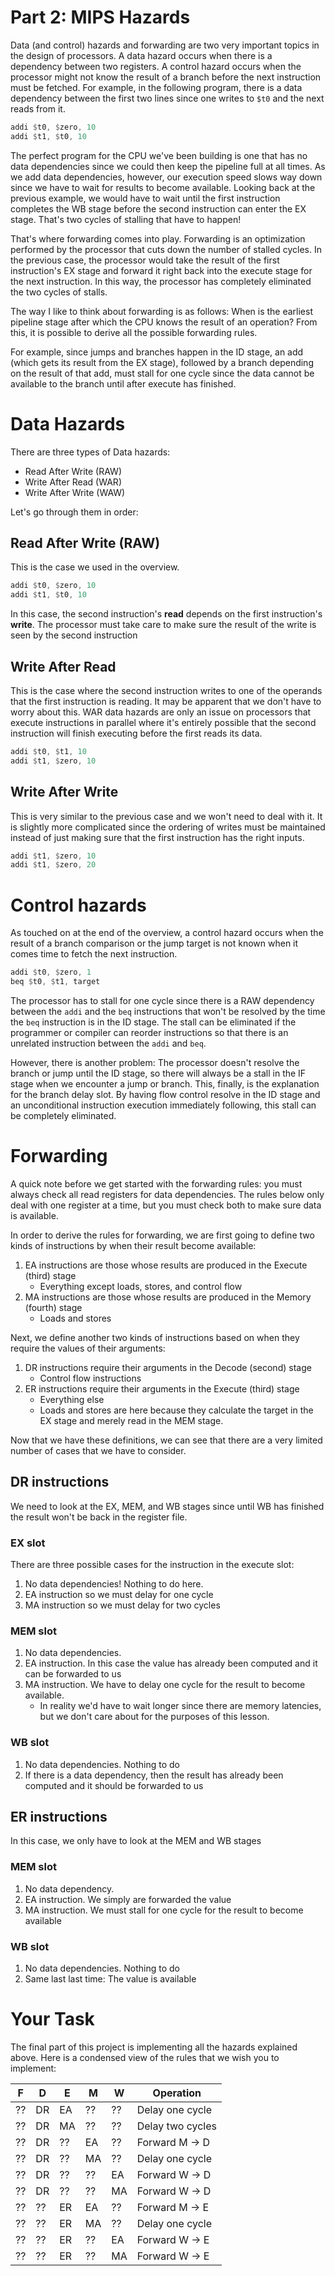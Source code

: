 # Part 2: MIPS Hazards

Data (and control) hazards and forwarding are two very important topics
in the design of processors. A data hazard occurs when there is a
dependency between two registers. A control hazard occurs when the
processor might not know the result of a branch before the next
instruction must be fetched. For example, in the following program,
there is a data dependency between the first two lines since one writes
to `$t0` and the next reads from it.

``` asm
addi $t0, $zero, 10
addi $t1, $t0, 10
```

The perfect program for the CPU we've been building is one that has no
data dependencies since we could then keep the pipeline full at all
times. As we add data dependencies, however, our execution speed slows
way down since we have to wait for results to become available. Looking
back at the previous example, we would have to wait until the first
instruction completes the WB stage before the second instruction
can enter the EX stage. That's two cycles of stalling that have to
happen!

That's where forwarding comes into play. Forwarding is an optimization
performed by the processor that cuts down the number of stalled cycles.
In the previous case, the processor would take the result of the first
instruction's EX stage and forward it right back into the execute
stage for the next instruction. In this way, the processor has
completely eliminated the two cycles of stalls.

The way I like to think about forwarding is as follows: When is the
earliest pipeline stage after which the CPU knows the result of an
operation? From this, it is possible to derive all the possible
forwarding rules.

For example, since jumps and branches happen in the ID stage, an add
(which gets its result from the EX stage), followed by a branch
depending on the result of that add, must stall for one cycle since the
data cannot be available to the branch until after execute has finished.

# Data Hazards

There are three types of Data hazards:
  - Read After Write (RAW)
  - Write After Read (WAR)
  - Write After Write (WAW)

Let's go through them in order:

## Read After Write (RAW)

This is the case we used in the overview.

``` asm
addi $t0, $zero, 10
addi $t1, $t0, 10
```

In this case, the second instruction's **read** depends on the first
instruction's **write**. The processor must take care to make sure the
result of the write is seen by the second instruction

## Write After Read

This is the case where the second instruction writes to one of the
operands that the first instruction is reading. It may be apparent that
we don't have to worry about this. WAR data hazards are only an issue on
processors that execute instructions in parallel where it's entirely
possible that the second instruction will finish executing before the
first reads its data.

``` asm
addi $t0, $t1, 10
addi $t1, $zero, 10
```

## Write After Write

This is very similar to the previous case and we won't need to deal with
it. It is slightly more complicated since the ordering of writes must be
maintained instead of just making sure that the first instruction has
the right inputs.

``` asm
addi $t1, $zero, 10
addi $t1, $zero, 20
```

# Control hazards

As touched on at the end of the overview, a control hazard occurs when
the result of a branch comparison or the jump target is not known when
it comes time to fetch the next instruction.

``` asm
addi $t0, $zero, 1
beq $t0, $t1, target
```

The processor has to stall for one cycle since there is a RAW dependency
between the `addi` and the `beq` instructions that won't be resolved by
the time the `beq` instruction is in the ID stage. The stall can be
eliminated if the programmer or compiler can reorder instructions so
that there is an unrelated instruction between the `addi` and `beq`.

However, there is another problem: The processor doesn't resolve the
branch or jump until the ID stage, so there will always be a stall
in the IF stage when we encounter a jump or branch. This, finally, is
the explanation for the branch delay slot. By having flow control
resolve in the ID stage and an unconditional instruction execution
immediately following, this stall can be completely eliminated.

# Forwarding

A quick note before we get started with the forwarding rules: you must
always check all read registers for data dependencies. The rules below
only deal with one register at a time, but you must check both to make
sure data is available.

In order to derive the rules for forwarding, we are first going to
define two kinds of instructions by when their result become available:

1. EA instructions are those whose results are produced in the Execute
    (third) stage
      - Everything except loads, stores, and control flow
2. MA instructions are those whose results are produced in the Memory
    (fourth) stage
      - Loads and stores

Next, we define another two kinds of instructions based on when they
require the values of their arguments:

1. DR instructions require their arguments in the Decode (second) stage
      - Control flow instructions
2. ER instructions require their arguments in the Execute (third) stage
      - Everything else
      - Loads and stores are here because they calculate the target in
        the EX stage and merely read in the MEM stage.

Now that we have these definitions, we can see that there are a very
limited number of cases that we have to consider.

## DR instructions

We need to look at the EX, MEM, and WB stages since until
WB has finished the result won't be back in the register file.

### EX slot

There are three possible cases for the instruction in the execute slot:

1. No data dependencies\! Nothing to do here.
2. EA instruction so we must delay for one cycle
3. MA instruction so we must delay for two cycles

### MEM slot

1. No data dependencies.
2. EA instruction. In this case the value has already been computed and
    it can be forwarded to us
3. MA instruction. We have to delay one cycle for the result to become
    available.
      - In reality we'd have to wait longer since there are memory
        latencies, but we don't care about for the purposes of this
        lesson.

### WB slot

1. No data dependencies. Nothing to do
2. If there is a data dependency, then the result has already been
    computed and it should be forwarded to us

## ER instructions

In this case, we only have to look at the MEM and WB stages

### MEM slot

1. No data dependency.
2. EA instruction. We simply are forwarded the value
3. MA instruction. We must stall for one cycle for the result to become
    available

### WB slot

1. No data dependencies. Nothing to do
2. Same last last time: The value is available

# Your Task
The final part of this project is implementing all the hazards explained above. 
Here is a condensed view of the rules that we wish you to implement:

| F  | D  | E  | M  | W  | Operation        |
| -- | -- | -- | -- | -- | ---------------- |
| ?? | DR | EA | ?? | ?? | Delay one cycle  |
| ?? | DR | MA | ?? | ?? | Delay two cycles |
| ?? | DR | ?? | EA | ?? | Forward M -\> D  |
| ?? | DR | ?? | MA | ?? | Delay one cycle  |
| ?? | DR | ?? | ?? | EA | Forward W -\> D  |
| ?? | DR | ?? | ?? | MA | Forward W -\> D  |
| ?? | ?? | ER | EA | ?? | Forward M -\> E  |
| ?? | ?? | ER | MA | ?? | Delay one cycle  |
| ?? | ?? | ER | ?? | EA | Forward W -\> E  |
| ?? | ?? | ER | ?? | MA | Forward W -\> E  |

